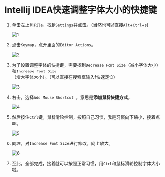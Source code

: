 # Intellij IDEA快速调整字体大小的快捷键

1. 单击左上角`File`，找到`Settings`并点击。（当然也可以直接`Alt`+`Ctrl`+`s`)

   ![1](D:\Users\13327\Desktop\1.png)

2. 点击`Keymap`，点开里面的`Editor Actions`。

   ![2](D:\Users\13327\Desktop\2.png)

3. 为了设置调整字体的快捷键，需要找到`Decrease Font Size`（减小字体大小）和`Increase Font Size`（增大字体大小）。（可以直接在搜索框输入f快速定位）

   ![3](D:\Users\13327\Desktop\3.png)

4. 右击，选择`Add Mouse Shortcut `，意思是**添加鼠标快捷方式**。

   ![4](D:\Users\13327\Desktop\4.png)

5. 然后按住`Ctrl`键，鼠标滑轮控制，按照自己习惯，我是习惯向下缩小，接着点`OK`。

   ![5](D:\Users\13327\Desktop\5.png)

   

6. 同理，对`Increase Font Size`进行修改，向上放大。

   ![6](D:\Users\13327\Desktop\6.png)

7. 至此，全部完成，接着就可以按照正常习惯，用`Ctrl`和鼠标滑轮控制字体大小啦。

